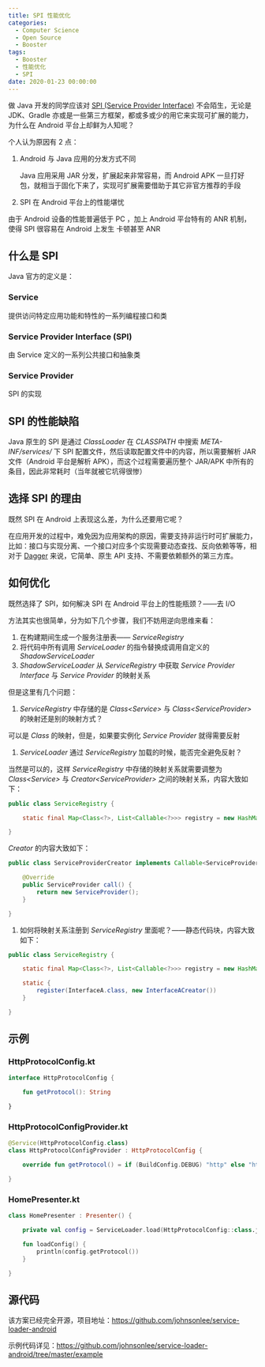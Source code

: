 ```yaml
---
title: SPI 性能优化
categories:
  - Computer Science
  - Open Source
  - Booster
tags:
  - Booster
  - 性能优化
  - SPI
date: 2020-01-23 00:00:00
---
```


做 Java 开发的同学应该对 [SPI (Service Provider Interface)](https://docs.oracle.com/javase/tutorial/ext/basics/spi.html) 不会陌生，无论是 JDK、Gradle 亦或是一些第三方框架，都或多或少的用它来实现可扩展的能力，为什么在 Android 平台上却鲜为人知呢？

个人认为原因有 2 点：

1. Android 与 Java 应用的分发方式不同

    Java 应用采用 JAR 分发，扩展起来非常容易，而 Android APK 一旦打好包，就相当于固化下来了，实现可扩展需要借助于其它非官方推荐的手段

1. SPI 在 Android 平台上的性能堪忧

  由于 Android 设备的性能普遍低于 PC ，加上 Android 平台特有的 ANR 机制，使得 SPI 很容易在 Android 上发生 卡顿甚至 ANR

## 什么是 SPI

Java 官方的定义是：

### Service

提供访问特定应用功能和特性的一系列编程接口和类

### Service Provider Interface (SPI)

由 Service 定义的一系列公共接口和抽象类

### Service Provider

SPI 的实现

## SPI 的性能缺陷

Java 原生的 SPI 是通过 *ClassLoader* 在 *CLASSPATH* 中搜索 *META-INF/services/* 下 SPI 配置文件，然后读取配置文件中的内容，所以需要解析 JAR 文件（Android 平台是解析 APK），而这个过程需要遍历整个 JAR/APK 中所有的条目，因此非常耗时（当年就被它坑得很惨）

## 选择 SPI 的理由

既然 SPI 在 Android 上表现这么差，为什么还要用它呢？

在应用开发的过程中，难免因为应用架构的原因，需要支持非运行时可扩展能力，比如：接口与实现分离、一个接口对应多个实现需要动态查找、反向依赖等等，相对于 [Dagger](https://github.com/google/dagger) 来说，它简单、原生 API 支持、不需要依赖额外的第三方库。

## 如何优化

既然选择了 SPI，如何解决 SPI 在 Android 平台上的性能瓶颈？——去 I/O

方法其实也很简单，分为如下几个步骤，我们不妨用逆向思维来看：

1. 在构建期间生成一个服务注册表—— *ServiceRegistry*
1. 将代码中所有调用 *ServiceLoader* 的指令替换成调用自定义的 *ShadowServiceLoader*
1. *ShadowServiceLoader* 从 *ServiceRegistry* 中获取 *Service Provider Interface* 与 *Service Provider* 的映射关系

但是这里有几个问题：

1. *ServiceRegistry* 中存储的是 *Class&lt;Service&gt;* 与 *Class&lt;ServiceProvider&gt;* 的映射还是别的映射方式？

  可以是 *Class* 的映射，但是，如果要实例化 *Service Provider* 就得需要反射

1. *ServiceLoader* 通过 *ServiceRegistry* 加载的时候，能否完全避免反射？

  当然是可以的，这样 *ServiceRegistry* 中存储的映射关系就需要调整为 *Class&lt;Service&gt;* 与 *Creator&lt;ServiceProvider&gt;* 之间的映射关系，内容大致如下：

  ```java
  public class ServiceRegistry {

      static final Map<Class<?>, List<Callable<?>>> registry = new HashMap<>();

  }
  ```

  *Creator* 的内容大致如下：

  ```java
  public class ServiceProviderCreator implements Callable<ServiceProvider> {

      @Override
      public ServiceProvider call() {
          return new ServiceProvider();
      }

  }
  ```

1. 如何将映射关系注册到 *ServiceRegistry* 里面呢？——静态代码块，内容大致如下：

  ```java
  public class ServiceRegistry {

      static final Map<Class<?>, List<Callable<?>>> registry = new HashMap<>();

      static {
          register(InterfaceA.class, new InterfaceACreator())
      }

  }
  ```

## 示例

### HttpProtocolConfig.kt

```kotlin
interface HttpProtocolConfig {

    fun getProtocol(): String

}
```

### HttpProtocolConfigProvider.kt

```kotlin
@Service(HttpProtocolConfig.class)
class HttpProtocolConfigProvider : HttpProtocolConfig {

    override fun getProtocol() = if (BuildConfig.DEBUG) "http" else "https"

}
```

### HomePresenter.kt

```kotlin
class HomePresenter : Presenter() {

    private val config = ServiceLoader.load(HttpProtocolConfig::class.java).first()

    fun loadConfig() {
        println(config.getProtocol())
    }

}
```

## 源代码

该方案已经完全开源，项目地址：https://github.com/johnsonlee/service-loader-android

示例代码详见：https://github.com/johnsonlee/service-loader-android/tree/master/example
